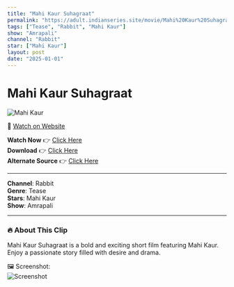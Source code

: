```yaml
---
title: "Mahi Kaur Suhagraat"
permalink: "https://adult.indianseries.site/movie/Mahi%20Kaur%20Suhagraat"
tags: ["Tease", "Rabbit", "Mahi Kaur"]
show: "Amrapali"
channel: "Rabbit"
star: ["Mahi Kaur"]
layout: post
date: "2025-01-01"
---
```


# Mahi Kaur Suhagraat

![Mahi Kaur](https://shorts.desisins.com/wp-content/uploads/2024/05/Mahi-Kaur-Amrapali-Rabbit-DesiSins.com_.jpg)

🔗 [Watch on Website](https://adult.indianseries.site/movie/Mahi%20Kaur%20Suhagraat)

**Watch Now** 👉 [Click Here](https://adult.indianseries.site/movie/Mahi%20Kaur%20Suhagraat)  
**Download** 👉 [Click Here](https://adult.indianseries.site/movie/Mahi%20Kaur%20Suhagraat)  
**Alternate Source** 👉 [Click Here](https://adult.indianseries.site/movie/Mahi%20Kaur%20Suhagraat)

---

**Channel**: Rabbit  
**Genre**: Tease  
**Stars**: Mahi Kaur  
**Show**: Amrapali

---

### 🔥 About This Clip

Mahi Kaur Suhagraat is a bold and exciting short film featuring Mahi Kaur. Enjoy a passionate story filled with desire and drama.
 
🖼️ Screenshot:  
![Screenshot](https://shorts.desisins.com/wp-content/uploads/2024/05/Mahi-Kaur-Amrapali-Rabbit-DesiSins.com_.jpg)
